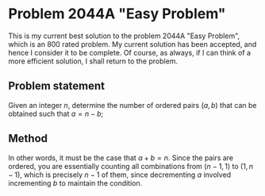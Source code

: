 # Problem 2044A "Easy Problem"
This is my current best solution to the problem 2044A "Easy Problem", which is an 800 rated problem. My current solution has been accepted, and hence I consider it to be complete. Of course, as always, if I can think of a more efficient solution, I shall return to the problem. 

## Problem statement
Given an integer $n$, determine the number of ordered pairs $(a, b)$ that can be obtained such that $a = n - b$;

## Method
In other words, it must be the case that $a + b = n$. Since the pairs are ordered, you are essentially counting all combinations from $(n - 1, 1)$ to $(1, n - 1)$, which is precisely $n - 1$ of them, since decrementing $a$ involved incrementing $b$ to maintain the condition.